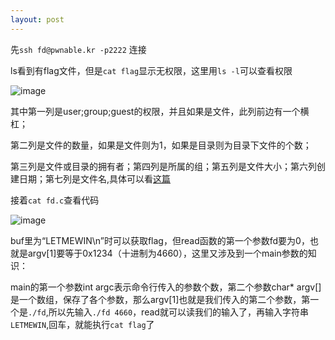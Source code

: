 ```yaml
---
layout: post
---
```

先`ssh fd@pwnable.kr -p2222` 连接

ls看到有flag文件，但是`cat flag`显示无权限，这里用`ls -l`可以查看权限

![image](https://user-images.githubusercontent.com/98165037/219580035-6241894f-ed39-46ab-8e50-4cf055069297.png)

其中第一列是user;group;guest的权限，并且如果是文件，此列前边有一个横杠；

第二列是文件的数量，如果是文件则为1，如果是目录则为目录下文件的个数；

第三列是文件或目录的拥有者；第四列是所属的组；第五列是文件大小；第六列创建日期；第七列是文件名,具体可以看[这篇](https://zhidao.baidu.com/question/343684947.html)

接着`cat fd.c`查看代码

![image](https://user-images.githubusercontent.com/98165037/219584279-4f0bf30a-4906-498a-bfe8-b5ff95dec4e9.png)

buf里为“LETMEWIN\n”时可以获取flag，但read函数的第一个参数fd要为0，也就是argv[1]要等于0x1234（十进制为4660），这里又涉及到一个main参数的知识：

main的第一个参数int argc表示命令行传入的参数个数，第二个参数char* argv[]是一个数组，保存了各个参数，那么argv[1]也就是我们传入的第二个参数，第一个是`./fd`,所以先输入`./fd 4660`，read就可以读我们的输入了，再输入字符串`LETMEWIN`,回车，就能执行`cat flag`了
